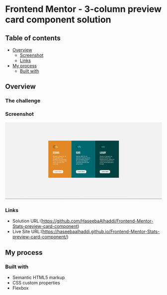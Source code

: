 # Frontend Mentor - 3-column preview card component solution
## Table of contents

- [Overview](#overview)
  - [Screenshot](#screenshot)
  - [Links](#links)
- [My process](#my-process)
  - [Built with](#built-with)

## Overview

### The challenge

### Screenshot

![](./Screenshot.jpg)


### Links

- Solution URL:(https://github.com/HaseebaAlhaddi/Frontend-Mentor-Stats-preview-card-component)
- Live Site URL:(https://haseebaalhaddi.github.io/Frontend-Mentor-Stats-preview-card-component/)

## My process

### Built with

- Semantic HTML5 markup
- CSS custom properties
- Flexbox
